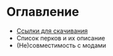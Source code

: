 # Оглавление

+ [Ссылки для скачивания](Ссылки.md)
+ Список перков и их описание
+ (Не)совместимость с модами
